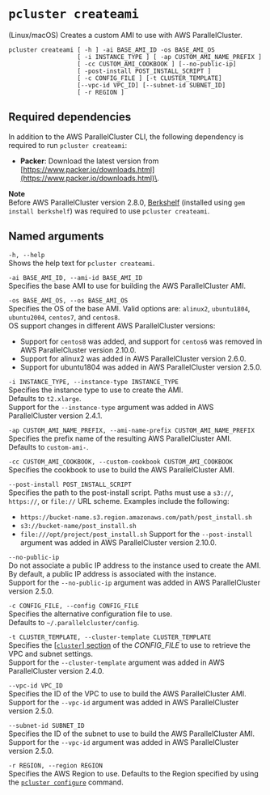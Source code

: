 # `pcluster createami`<a name="pcluster.createami"></a>

\(Linux/macOS\) Creates a custom AMI to use with AWS ParallelCluster\.

```
pcluster createami [ -h ] -ai BASE_AMI_ID -os BASE_AMI_OS
                   [ -i INSTANCE_TYPE ] [ -ap CUSTOM_AMI_NAME_PREFIX ]
                   [ -cc CUSTOM_AMI_COOKBOOK ] [--no-public-ip]
                   [ -post-install POST_INSTALL_SCRIPT ]
                   [ -c CONFIG_FILE ] [-t CLUSTER_TEMPLATE]
                   [--vpc-id VPC_ID] [--subnet-id SUBNET_ID]
                   [ -r REGION ]
```

## Required dependencies<a name="pcluster.createami.required-dependencies"></a>

In addition to the AWS ParallelCluster CLI, the following dependency is required to run `pcluster createami`:
+ **Packer**: Download the latest version from [https://www.packer.io/downloads.html](https://www.packer.io/downloads.html)\.

**Note**  
Before AWS ParallelCluster version 2\.8\.0, [Berkshelf](https://github.com/berkshelf/berkshelf) \(installed using `gem install berkshelf`\) was required to use `pcluster createami`\.

## Named arguments<a name="pcluster.createami.namedarg"></a>

`-h, --help`  
Shows the help text for `pcluster createami`\.

`-ai BASE_AMI_ID, --ami-id BASE_AMI_ID`  
Specifies the base AMI to use for building the AWS ParallelCluster AMI\.

`-os BASE_AMI_OS, --os BASE_AMI_OS`  
Specifies the OS of the base AMI\. Valid options are: `alinux2`, `ubuntu1804`, `ubuntu2004`, `centos7`, and `centos8`\.  
OS support changes in different AWS ParallelCluster versions:  
+ Support for `centos8` was added, and support for `centos6` was removed in AWS ParallelCluster version 2\.10\.0\.
+ Support for alinux2 was added in AWS ParallelCluster version 2\.6\.0\.
+ Support for ubuntu1804 was added in AWS ParallelCluster version 2\.5\.0\.

`-i INSTANCE_TYPE, --instance-type INSTANCE_TYPE`  
Specifies the instance type to use to create the AMI\.  
Defaults to `t2.xlarge`\.  
Support for the `--instance-type` argument was added in AWS ParallelCluster version 2\.4\.1\.

`-ap CUSTOM_AMI_NAME_PREFIX, --ami-name-prefix CUSTOM_AMI_NAME_PREFIX`  
Specifies the prefix name of the resulting AWS ParallelCluster AMI\.  
Defaults to `custom-ami-`\.

`-cc CUSTOM_AMI_COOKBOOK, --custom-cookbook CUSTOM_AMI_COOKBOOK`  
Specifies the cookbook to use to build the AWS ParallelCluster AMI\.

`--post-install POST_INSTALL_SCRIPT`  
Specifies the path to the post\-install script\. Paths must use a `s3://`, `https://`, or `file://` URL scheme\. Examples include the following:  
+ `https://bucket-name.s3.region.amazonaws.com/path/post_install.sh`
+ `s3://bucket-name/post_install.sh`
+ `file:///opt/project/post_install.sh`
Support for the `--post-install` argument was added in AWS ParallelCluster version 2\.10\.0\.

`--no-public-ip`  
Do not associate a public IP address to the instance used to create the AMI\. By default, a public IP address is associated with the instance\.  
Support for the `--no-public-ip` argument was added in AWS ParallelCluster version 2\.5\.0\.

`-c CONFIG_FILE, --config CONFIG_FILE`  
Specifies the alternative configuration file to use\.  
Defaults to `~/.parallelcluster/config`\.

`-t CLUSTER_TEMPLATE, --cluster-template CLUSTER_TEMPLATE`  
Specifies the [\[`cluster`\] section](cluster-definition.md) of the *CONFIG\_FILE* to use to retrieve the VPC and subnet settings\.  
Support for the `--cluster-template` argument was added in AWS ParallelCluster version 2\.4\.0\.

`--vpc-id VPC_ID`  
Specifies the ID of the VPC to use to build the AWS ParallelCluster AMI\.  
Support for the `--vpc-id` argument was added in AWS ParallelCluster version 2\.5\.0\.

`--subnet-id SUBNET_ID`  
Specifies the ID of the subnet to use to build the AWS ParallelCluster AMI\.  
Support for the `--vpc-id` argument was added in AWS ParallelCluster version 2\.5\.0\.

`-r REGION, --region REGION`  
Specifies the AWS Region to use\. Defaults to the Region specified by using the [`pcluster configure`](pcluster.configure.md) command\.
